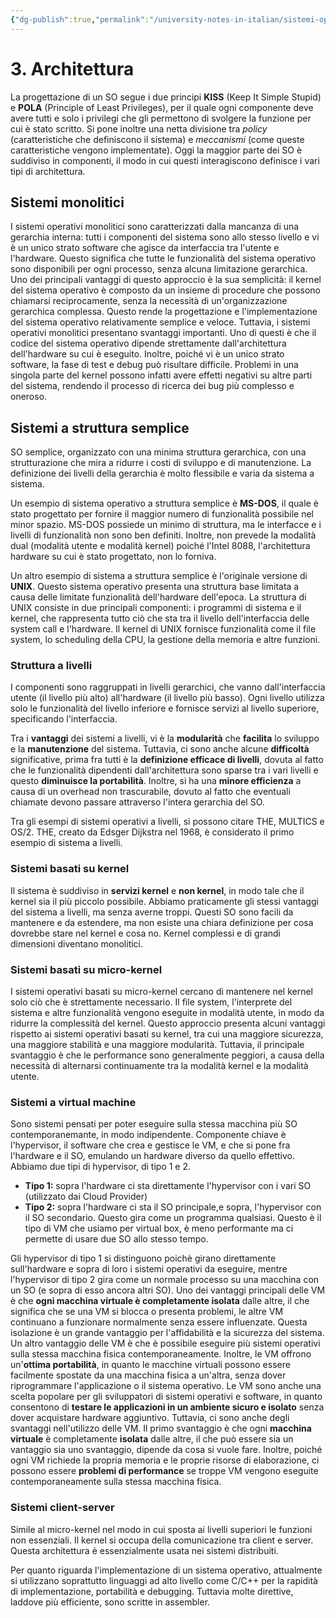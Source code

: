 ```yaml
---
{"dg-publish":true,"permalink":"/university-notes-in-italian/sistemi-operativi/3-architettura/"}
---
```


# 3. Architettura
La progettazione di un SO segue i due principi **KISS** (Keep It Simple Stupid) e **POLA** (Principle of Least Privileges), per il quale ogni componente deve avere tutti e solo i privilegi che gli permettono di svolgere la funzione per cui è stato scritto. Si pone inoltre una netta divisione tra _policy_ (caratteristiche che definiscono il sistema) e _meccanismi_ (come queste caratteristiche vengono implementate). Oggi la maggior parte dei SO è suddiviso in componenti, il modo in cui questi interagiscono definisce i vari tipi di architettura.

## Sistemi monolitici
I sistemi operativi monolitici sono caratterizzati dalla mancanza di una gerarchia interna: tutti i componenti del sistema sono allo stesso livello e vi è un unico strato software che agisce da interfaccia tra l'utente e l'hardware. Questo significa che tutte le funzionalità del sistema operativo sono disponibili per ogni processo, senza alcuna limitazione gerarchica.
Uno dei principali vantaggi di questo approccio è la sua semplicità: il kernel del sistema operativo è composto da un insieme di procedure che possono chiamarsi reciprocamente, senza la necessità di un'organizzazione gerarchica complessa. Questo rende la progettazione e l'implementazione del sistema operativo relativamente semplice e veloce.
Tuttavia, i sistemi operativi monolitici presentano svantaggi importanti. Uno di questi è che il codice del sistema operativo dipende strettamente dall'architettura dell'hardware su cui è eseguito.
Inoltre, poiché vi è un unico strato software, la fase di test e debug può risultare difficile. Problemi in una singola parte del kernel possono infatti avere effetti negativi su altre parti del sistema, rendendo il processo di ricerca dei bug più complesso e oneroso.

## Sistemi a struttura semplice
SO semplice, organizzato con una minima struttura gerarchica, con una strutturazione che mira a ridurre i costi di sviluppo e di manutenzione. La definizione dei livelli della gerarchia è molto flessibile e varia da sistema a sistema.

Un esempio di sistema operativo a struttura semplice è **MS-DOS**, il quale è stato progettato per fornire il maggior numero di funzionalità possibile nel minor spazio. MS-DOS possiede un minimo di struttura, ma le interfacce e i livelli di funzionalità non sono ben definiti. Inoltre, non prevede la modalità dual (modalità utente e modalità kernel) poiché l'Intel 8088, l'architettura hardware su cui è stato progettato, non lo forniva.

Un altro esempio di sistema a struttura semplice è l'originale versione di **UNIX**. Questo sistema operativo presenta una struttura base limitata a causa delle limitate funzionalità dell'hardware dell'epoca. La struttura di UNIX consiste in due principali componenti: i programmi di sistema e il kernel, che rappresenta tutto ciò che sta tra il livello dell'interfaccia delle system call e l'hardware. Il kernel di UNIX fornisce funzionalità come il file system, lo scheduling della CPU, la gestione della memoria e altre funzioni.

### Struttura a livelli
I componenti sono raggruppati in livelli gerarchici, che vanno dall'interfaccia utente (il livello più alto) all'hardware (il livello più basso). Ogni livello utilizza solo le funzionalità del livello inferiore e fornisce servizi al livello superiore, specificando l'interfaccia.

Tra i **vantaggi** dei sistemi a livelli, vi è la **modularità** che **facilita** lo sviluppo e la **manutenzione** del sistema. Tuttavia, ci sono anche alcune **difficoltà** significative, prima fra tutti è la **definizione efficace di livelli**, dovuta al fatto che le funzionalità dipendenti dall'architettura sono sparse tra i vari livelli e questo **diminuisce la portabilità**. Inoltre, si ha una **minore efficienza** a causa di un overhead non trascurabile, dovuto al fatto che eventuali chiamate devono passare attraverso l'intera gerarchia del SO.

Tra gli esempi di sistemi operativi a livelli, si possono citare THE, MULTICS e OS/2. THE, creato da Edsger Dijkstra nel 1968, è considerato il primo esempio di sistema a livelli.

### Sistemi basati su kernel
Il sistema è suddiviso in **servizi kernel** e **non kernel**, in modo tale che il kernel sia il più piccolo possibile.
Abbiamo praticamente gli stessi vantaggi del sistema a livelli, ma senza averne troppi. Questi SO sono facili da mantenere e da estendere, ma non esiste una chiara definizione per cosa dovrebbe stare nel kernel e cosa no. Kernel complessi e di grandi dimensioni diventano monolitici.

### Sistemi basati su micro-kernel
I sistemi operativi basati su micro-kernel cercano di mantenere nel kernel solo ciò che è strettamente necessario. Il file system, l'interprete del sistema e altre funzionalità vengono eseguite in modalità utente, in modo da ridurre la complessità del kernel. Questo approccio presenta alcuni vantaggi rispetto ai sistemi operativi basati su kernel, tra cui una maggiore sicurezza, una maggiore stabilità e una maggiore modularità.
Tuttavia, il principale svantaggio è che le performance sono generalmente peggiori, a causa della necessità di alternarsi continuamente tra la modalità kernel e la modalità utente.

### Sistemi a virtual machine
Sono sistemi pensati per poter eseguire sulla stessa macchina più SO contemporanemante, in modo indipendente. Componente chiave è l'hypervisor, il software che crea e gestisce le VM, e che si pone fra l'hardware e il SO, emulando un hardware diverso da quello effettivo. Abbiamo due tipi di hypervisor, di tipo 1 e 2. 
- **Tipo 1:** sopra l'hardware ci sta direttamente l'hypervisor con i vari SO (utilizzato dai Cloud Provider)
- **Tipo 2:** sopra l'hardware ci sta il SO principale,e sopra, l'hypervisor con il SO secondario. Questo gira come un programma qualsiasi. Questo è il tipo di VM che usiamo per virtual box, è meno performante ma ci permette di usare due SO allo stesso tempo.

Gli hypervisor di tipo 1 si distinguono poichè girano direttamente sull'hardware e sopra di loro i sistemi operativi da eseguire, mentre l'hypervisor di tipo 2 gira come un normale processo su una macchina con un SO (e sopra di esso ancora altri SO).
Uno dei vantaggi principali delle VM è che **ogni macchina virtuale è completamente isolata** dalle altre, il che significa che se una VM si blocca o presenta problemi, le altre VM continuano a funzionare normalmente senza essere influenzate. Questa isolazione è un grande vantaggio per l'affidabilità e la sicurezza del sistema.
Un altro vantaggio delle VM è che è possibile eseguire più sistemi operativi sulla stessa macchina fisica contemporaneamente.
Inoltre, le VM offrono un'**ottima portabilità**, in quanto le macchine virtuali possono essere facilmente spostate da una macchina fisica a un'altra, senza dover riprogrammare l'applicazione o il sistema operativo.
Le VM sono anche una scelta popolare per gli sviluppatori di sistemi operativi e software, in quanto consentono di **testare le applicazioni in un ambiente sicuro e isolato** senza dover acquistare hardware aggiuntivo.
Tuttavia, ci sono anche degli svantaggi nell'utilizzo delle VM. Il primo svantaggio è che ogni **macchina virtuale** è completamente **isolata** dalle altre, il che può essere sia un vantaggio sia uno svantaggio, dipende da cosa si vuole fare. Inoltre, poiché ogni VM richiede la propria memoria e le proprie risorse di elaborazione, ci possono essere **problemi di performance** se troppe VM vengono eseguite contemporaneamente sulla stessa macchina fisica.

### Sistemi client-server
Simile al micro-kernel nel modo in cui sposta ai livelli superiori le funzioni non essenziali. Il kernel si occupa della comunicazione tra client e server. Questa architettura è essenzialmente usata nei sistemi distribuiti.

Per quanto riguarda l'implementazione di un sistema operativo, attualmente si utilizzano soprattutto linguaggi ad alto livello come C/C++ per la rapidità di implementazione, portabilità e debugging.
Tuttavia molte direttive, laddove più efficiente, sono scritte in assembler.